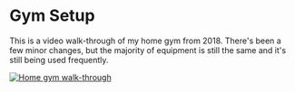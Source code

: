 # Gym Setup

This is a video walk-through of my home gym from 2018. There's been a few minor changes, but the majority of equipment is still the same and it's still being used frequently.

[![Home gym walk-through](https://img.youtube.com/vi/uhwT-N3Rfn4/0.jpg)](https://youtu.be/uhwT-N3Rfn4?t=133)
